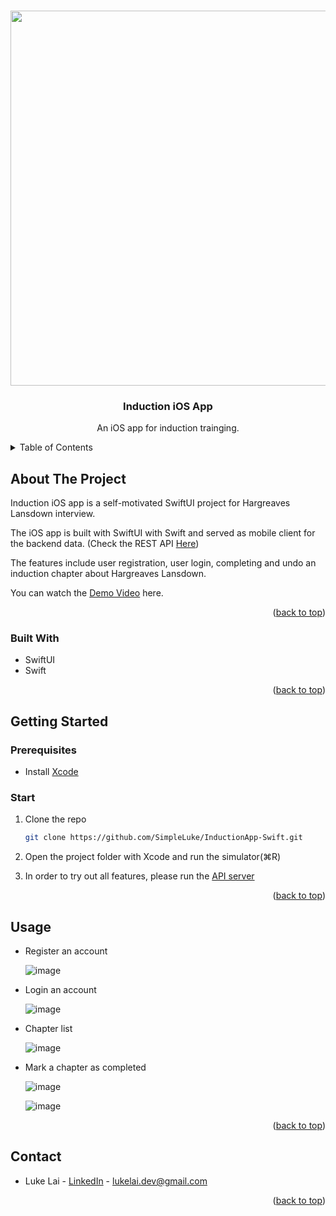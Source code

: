 <a name="readme-top"></a>

<!-- PROJECT LOGO -->
<br />
<div align="center">
  <img height="600px" src="https://github.com/SimpleLuke/InductionApp-Swift/assets/89473016/05fa1d91-3a8f-4a69-abaa-bae5bca8bc09" />

  <h3 align="center">Induction iOS App</h3>

  <p align="center">
   An iOS app for induction trainging. 
   
</div>

<!-- TABLE OF CONTENTS -->
<details>
  <summary>Table of Contents</summary>
  <ol>
    <li>
      <a href="#about-the-project">About The Project</a>
      <ul>
        <li><a href="#built-with">Built With</a></li>
      </ul>
    </li>
    <li>
      <a href="#getting-started">Getting Started</a>
      <ul>
        <li><a href="#prerequisites">Prerequisites</a></li>
        <li><a href="#start">Start</a></li>
      </ul>
    </li>
    <li><a href="#usage">Usage</a></li>
    <li><a href="#contact">Contact</a></li>
  </ol>
</details>

<!-- ABOUT THE PROJECT -->

## About The Project

Induction iOS app is a self-motivated SwiftUI project for Hargreaves Lansdown interview. 

The iOS app is built with SwiftUI with Swift and served as mobile client for the backend data. (Check the REST API [Here](https://github.com/SimpleLuke/induction-api/edit/main/README.md))

The features include user registration, user login, completing and undo an induction chapter about Hargreaves Lansdown.

You can watch the [Demo Video](https://drive.google.com/file/d/1s89y0Fxo_lm4oH-bNl4qho52NUcOaSim/view?usp=share_link) here.

<p align="right">(<a href="#readme-top">back to top</a>)</p>

### Built With

- SwiftUI
- Swift

<p align="right">(<a href="#readme-top">back to top</a>)</p>

<!-- GETTING STARTED -->

## Getting Started

### Prerequisites

- Install [Xcode](https://apps.apple.com/us/app/xcode/id497799835?mt=12)

### Start

1. Clone the repo
   ```sh
   git clone https://github.com/SimpleLuke/InductionApp-Swift.git
   ```
2. Open the project folder with Xcode and run the simulator(⌘R)

3. In order to try out all features, please run the [API server](https://github.com/SimpleLuke/induction-api)

<p align="right">(<a href="#readme-top">back to top</a>)</p>

<!-- USAGE EXAMPLES -->

## Usage

- Register an account

  ![image](https://github.com/SimpleLuke/InductionApp-Swift/assets/89473016/525d2ae4-4381-4b80-bd0d-31302aaac16e)

- Login an account

  ![image](https://github.com/SimpleLuke/InductionApp-Swift/assets/89473016/6f925ee7-fef1-49de-bbb0-935a748c74ef)

- Chapter list

  ![image](https://github.com/SimpleLuke/InductionApp-Swift/assets/89473016/1d0c3348-b4b4-48cf-9912-48d61d3569d8)

- Mark a chapter as completed

  ![image](https://github.com/SimpleLuke/InductionApp-Swift/assets/89473016/05fa1d91-3a8f-4a69-abaa-bae5bca8bc09)

  ![image](https://github.com/SimpleLuke/InductionApp-Swift/assets/89473016/b50a370c-3873-4f02-b36c-2d41909dd6af)

<p align="right">(<a href="#readme-top">back to top</a>)</p>


<!-- CONTACT -->

## Contact

- Luke Lai - [LinkedIn](https://www.linkedin.com/in/luke-lai-309a3522b/) - lukelai.dev@gmail.com

<p align="right">(<a href="#readme-top">back to top</a>)</p>

